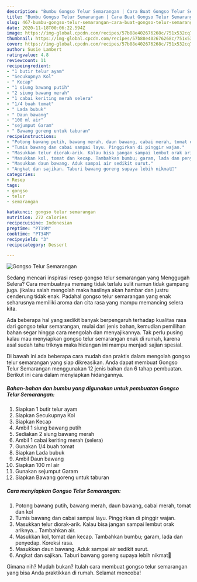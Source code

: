 ```yaml
---
description: "Bumbu Gongso Telur Semarangan | Cara Buat Gongso Telur Semarangan Yang Lezat Sekali"
title: "Bumbu Gongso Telur Semarangan | Cara Buat Gongso Telur Semarangan Yang Lezat Sekali"
slug: 467-bumbu-gongso-telur-semarangan-cara-buat-gongso-telur-semarangan-yang-lezat-sekali
date: 2020-11-18T00:06:22.594Z
image: https://img-global.cpcdn.com/recipes/57b88e402676268c/751x532cq70/gongso-telur-semarangan-foto-resep-utama.jpg
thumbnail: https://img-global.cpcdn.com/recipes/57b88e402676268c/751x532cq70/gongso-telur-semarangan-foto-resep-utama.jpg
cover: https://img-global.cpcdn.com/recipes/57b88e402676268c/751x532cq70/gongso-telur-semarangan-foto-resep-utama.jpg
author: Susie Lambert
ratingvalue: 4.8
reviewcount: 11
recipeingredient:
- "1 butir telur ayam"
- "Secukupnya Kol"
- " Kecap"
- "1 siung bawang putih"
- "2 siung bawang merah"
- "1 cabai keriting merah selera"
- "1/4 buah tomat"
- " Lada bubuk"
- " Daun bawang"
- "100 ml air"
- "sejumput Garam"
- " Bawang goreng untuk taburan"
recipeinstructions:
- "Potong bawang putih, bawang merah, daun bawang, cabai merah, tomat dan kol"
- "Tumis bawang dan cabai sampai layu. Pinggirkan di pinggir wajan."
- "Masukkan telur diorak-arik. Kalau bisa jangan sampai lembut orak ariknya... Tambahkan air."
- "Masukkan kol, tomat dan kecap. Tambahkan bumbu; garam, lada dan penyedap. Koreksi rasa."
- "Masukkan daun bawang. Aduk sampai air sedikit surut."
- "Angkat dan sajikan. Taburi bawang goreng supaya lebih nikmat🤤"
categories:
- Resep
tags:
- gongso
- telur
- semarangan

katakunci: gongso telur semarangan 
nutrition: 272 calories
recipecuisine: Indonesian
preptime: "PT19M"
cooktime: "PT34M"
recipeyield: "3"
recipecategory: Dessert

---
```



![Gongso Telur Semarangan](https://img-global.cpcdn.com/recipes/57b88e402676268c/751x532cq70/gongso-telur-semarangan-foto-resep-utama.jpg)

Sedang mencari inspirasi resep gongso telur semarangan yang Menggugah Selera? Cara membuatnya memang tidak terlalu sulit namun tidak gampang juga. jikalau salah mengolah maka hasilnya akan hambar dan justru cenderung tidak enak. Padahal gongso telur semarangan yang enak seharusnya memiliki aroma dan cita rasa yang mampu memancing selera kita.



Ada beberapa hal yang sedikit banyak berpengaruh terhadap kualitas rasa dari gongso telur semarangan, mulai dari jenis bahan, kemudian pemilihan bahan segar hingga cara mengolah dan menyajikannya. Tak perlu pusing kalau mau menyiapkan gongso telur semarangan enak di rumah, karena asal sudah tahu triknya maka hidangan ini mampu menjadi sajian spesial.


Di bawah ini ada beberapa cara mudah dan praktis dalam mengolah gongso telur semarangan yang siap dikreasikan. Anda dapat membuat Gongso Telur Semarangan menggunakan 12 jenis bahan dan 6 tahap pembuatan. Berikut ini cara dalam menyiapkan hidangannya.

<!--inarticleads1-->

##### Bahan-bahan dan bumbu yang digunakan untuk pembuatan Gongso Telur Semarangan:

1. Siapkan 1 butir telur ayam
1. Siapkan Secukupnya Kol
1. Siapkan  Kecap
1. Ambil 1 siung bawang putih
1. Sediakan 2 siung bawang merah
1. Ambil 1 cabai keriting merah (selera)
1. Gunakan 1/4 buah tomat
1. Siapkan  Lada bubuk
1. Ambil  Daun bawang
1. Siapkan 100 ml air
1. Gunakan sejumput Garam
1. Siapkan  Bawang goreng untuk taburan




<!--inarticleads2-->

##### Cara menyiapkan Gongso Telur Semarangan:

1. Potong bawang putih, bawang merah, daun bawang, cabai merah, tomat dan kol
1. Tumis bawang dan cabai sampai layu. Pinggirkan di pinggir wajan.
1. Masukkan telur diorak-arik. Kalau bisa jangan sampai lembut orak ariknya... Tambahkan air.
1. Masukkan kol, tomat dan kecap. Tambahkan bumbu; garam, lada dan penyedap. Koreksi rasa.
1. Masukkan daun bawang. Aduk sampai air sedikit surut.
1. Angkat dan sajikan. Taburi bawang goreng supaya lebih nikmat🤤




Gimana nih? Mudah bukan? Itulah cara membuat gongso telur semarangan yang bisa Anda praktikkan di rumah. Selamat mencoba!
